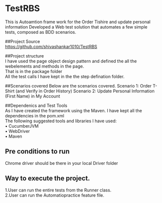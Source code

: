 # TestRBS
This is Autoamtion frame work for the Order Tishire and update personal information
Developed a Web test solution that automates a few simple tests, composed as BDD scenarios.
  
##Project Source  
https://github.com/shivashankar1010/TestRBS  
  
##Project structure  
I have used the page object design pattern and defined the all the webelements and methods in the page.  
That is in the package folder  
All the  test calls I have kept in the the step defination folder.

##Scenarios covered 
Below are the scenarios covered.
Scenario 1: Order T-Shirt (and Verify in Order History)
Scenario 2: Update Personal Information (First Name) in My Account

##Dependenics and Test Tools  
As I have created the framework using  the Maven. I have kept all the dependencies in the pom.xml  
The following suggested tools and libraries I have used:  
• CucumberJVM  
• WebDriver  
• Maven  


## Pre conditions to run
Chrome driver should be there in your local Driver folder
    
## Way to execute the project.  
1.User can run the entire tests from the Runner class.  
2.User can run the Automatiopractice feature file.


